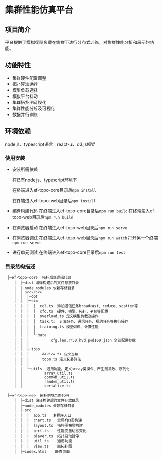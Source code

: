# 集群性能仿真平台
## 项目简介

平台提供了模拟模型负载在集群下进行分布式训练，对集群性能分析和展示的功能。
## 功能特性

- 集群硬件配置调整
- 拓扑算法选择
- 模型负载选择
- 模拟平台抖动
- 集群拓扑图可视化
- 集群性能分析及可视化
- 数据并行训练
## 环境依赖
node.js，typescript语言，react-ui，d3.js框架
### 使用安装

- 安装所需依赖
  
  在已有node.js、typescript环境下

  在终端进入ef-topo-core目录后`npm install`
  
  在终端进入ef-topo-web目录后`npm install`
- 编译构建代码
  在终端进入ef-topo-core目录后`npm run build`
  在终端进入ef-topo-web目录后`npm run build`
- 在浏览器启动
  在终端进入ef-topo-web目录后`npm run serve`
- 在浏览器调试
  在终端进入ef-topo-web目录后`npm run watch`
  打开另一个终端`npm run serve`
- 进行单元测试
  在终端进入ef-topo-core目录后`npm run test`
### 目录结构描述
```
 │─ef-topo-core  拓扑后端逻辑代码
    │  │─dist 编译构建后的文件存放目录
    │  │─node_modules 依赖存储目录
    │  │─src\core
    │  │  │─opt       
    │  │  ├─sim
    │  │  │  │  ccl.ts  添加通信任务broadcast、reduce、scatter等
    │  │  │  │  cfg.ts  硬件、模型、拓扑、平台等配置
    │  │  │  │  overload.ts 定义模型负载及操作
    │  │  │  │  task.ts  计算任务、通信任务、规约任务等执行操作
    │  │  │  │  training.ts 模型训练、计算性能
    │  │  │  │  
    │  │  │  └─data
    │  │  │          cfg.leo.rn50.hvd.pod160.json 全部配置参数
    │  │  │          
    │  │  ├─topo
    │  │  │      device.ts 定义连接
    │  │  │      topo.ts 定义拓扑算法
    │  │  │      
    │  │  └─utils  通用功能，定义array类操作、产生随机数、序列化
    │  │          array_util.ts 
    │  │          common_util.ts
    │  │          random_util.ts
    │  │          serialize.ts
```
```
 │─ef-topo-web  拓扑前端页面代码
    │  │─dist 编译构建后的文件存放目录
    │  │─node_modules 依赖存储目录
    │  │─src
    │  │  │  app.ts   主程序入口    
    │  │  │  chart.ts   全局fps图构建
    │  │  │  layout.ts  拓扑图布局构建
    │  │  │  perf.ts    性能变量动态变化
    │  │  │  player.ts  拓扑启动暂停
    │  │  │  util.ts    通用功能
    │  │  │  view.ts    画拓扑图
    │  │─index.html    静态页面
```

  

